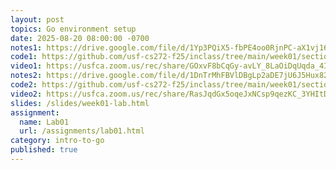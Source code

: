 ```yaml
---
layout: post
topics: Go environment setup
date: 2025-08-20 08:00:00 -0700
notes1: https://drive.google.com/file/d/1Yp3PQiX5-fbPE4oo0RjnPC-aX1vj16Jn/view?usp=sharing
code1: https://github.com/usf-cs272-f25/inclass/tree/main/week01/section01/hello
video1: https://usfca.zoom.us/rec/share/GOxvF8bCqGy-avLY_8LaOiDqUqda_4It1HodwsGVEjGkT-FohU-NESpYfDG9Oh6U.Wec7FNaEH_uAtBPn
notes2: https://drive.google.com/file/d/1DnTrMhFBVlDBgLp2aDE7jU6J5Hux82Pm/view?usp=sharing
code2: https://github.com/usf-cs272-f25/inclass/tree/main/week01/section02/hello
video2: https://usfca.zoom.us/rec/share/RasJqdGx5oqeJxNCsp9qezKC_3YHItDXCV5T7wEjHc2XjM6aRum3ed-8z7VvTxVQ.K6yl00GnwXTZgZGj
slides: /slides/week01-lab.html
assignment:
  name: Lab01
  url: /assignments/lab01.html
category: intro-to-go
published: true
---
```

